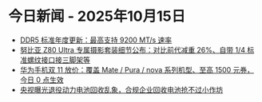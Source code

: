 # 今日新闻 - 2025年10月15日
- [DDR5 标准年度更新：最高支持 9200 MT/s 速率](https://www.ithome.com/0/889/475.htm)
- [努比亚 Z80 Ultra 专属摄影套装细节公布：对比前代减重 26%、自带 1/4 标准螺纹接口接三脚架等](https://www.ithome.com/0/889/474.htm)
- [华为手机双 11 放价：覆盖 Mate / Pura / nova 系列机型、至高 1500 元券，今日 0 点生效](https://www.ithome.com/0/889/472.htm)
- [央视曝光退役动力电池回收乱象，合规企业回收电池抢不过小作坊](https://www.ithome.com/0/889/476.htm)
